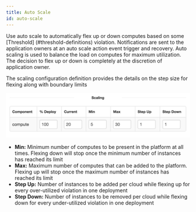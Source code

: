 ```yaml
---
title: Auto Scale
id: auto-scale
---
```


Use auto scale to automatically flex up or down computes based on some [Threshold] (#threshold-definitions) violation. Notifications are sent to the application owners at an auto scale action event trigger and recovery. Auto scaling is used to balance the load on computes for maximum utilization. The decision to flex up or down is completely at the discretion of application owner.

The scaling configuration definition provides the details on the step size for flexing along with boundary limits

![Auto Scale](../../assets/local/images/auto-scale.png)

* **Min:** Minimum number of computes to be present in the platform at all times. Flexing down will stop once the minimum number of instances has reached its limit
* **Max:** Maximum number of computes that can be added to the platform. Flexing up will stop once the maximum number of instances has reached its limit
* **Step Up:** Number of instances to be added per cloud while flexing up for every over-utilized violation in one deployment
* **Step Down:** Number of instances to be removed per cloud while flexing down for every under-utilized violation in one deployment
